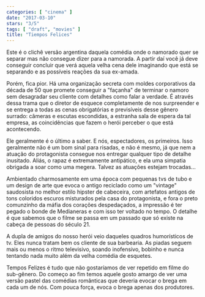 ```yaml
---
categories: [ "cinema" ]
date: "2017-03-10"
stars: "3/5"
tags: [ "draft", "movies" ]
title: "Tiempos Felices"
---
```

Este é o clichê versão argentina daquela comédia onde o namorado quer se separar mas não consegue dizer para a namorada. A partir daí você já deve conseguir concluir que verá aquela velha cena dele imaginando que está se separando e as possíveis reações da sua ex-amada.

Porém, fica pior. Há uma organização secreta com moldes corporativos da década de 50 que promete conseguir a "façanha" de terminar o namoro sem desagradar seu cliente com detalhes como falar a verdade. É através dessa trama que o diretor de esquece completamente de nos surpreender e se entrega a todas as cenas obrigatórias e previsíveis desse gênero surrado: câmeras e escutas escondidas, a estranha sala de espera da tal empresa, as coincidências que fazem o herói perceber o que está acontecendo.

Ele geralmente é o último a saber. E nós, espectadores, os primeiros. Isso geralmente não é um bom sinal para risadas, e não é mesmo, já que nem a atuação do protagonista consegue nos entregar qualquer tipo de detalhe inusitado. Aliás, o rapaz é extremamente antipático, e ela uma simpatia obrigada a soar como uma megera. Talvez as atuações estejam trocadas...

Ambientado charmosamente em uma época com pequenas tvs de tubo e um design de arte que evoca o antigo reciclado como um "vintage" saudosista no melhor estilo hipster de cabeceira, com artefatos antigos de tons coloridos escuros misturados pela casa do protagonista, e fora o preto comunzinho da máfia dos corações despedaçados, a impressão é ter pegado o bonde de Medianeras e com isso ter voltado no tempo. O detalhe é que sabemos que o filme se passa em um passado que só existe na cabeça de pessoas do século 21.

A dupla de amigos do nosso herói veio daqueles quadros humorísticos de tv. Eles nunca tratam bem os cliente de sua barbearia. As piadas seguem mais ou menos o ritmo televisivo, soando inofensivo, bobinho e nunca tentando nada muito além da velha comédia de esquetes.

Tempos Felizes é tudo que não gostaríamos de ver repetido em filme do sub-gênero. Do começo ao fim temos aquele gosto amargo de ver uma versão pastel das comédias românticas que deveria evocar o brega em cada um de nós. Com pouca força, evoca o brega apenas dos produtores.
